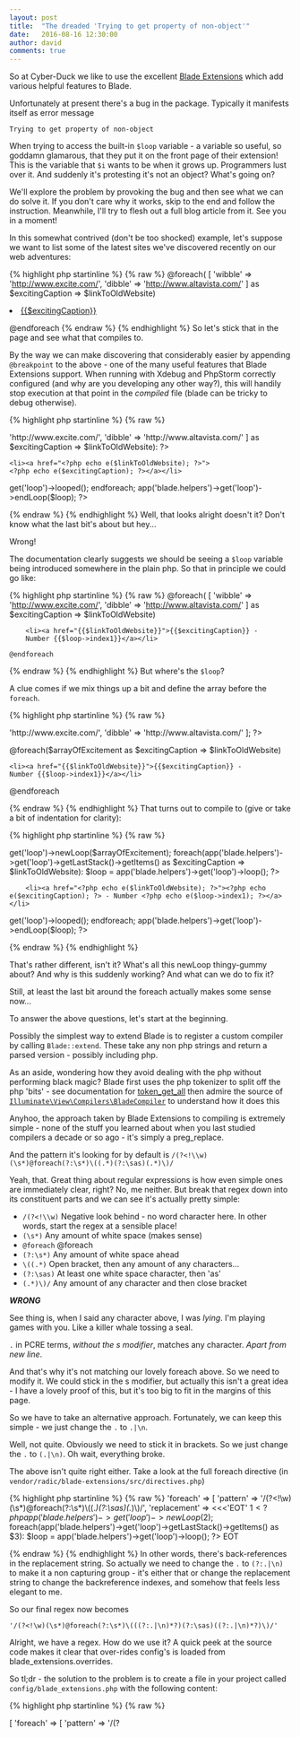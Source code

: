 ```yaml
---
layout: post
title:  "The dreaded 'Trying to get property of non-object'"
date:   2016-08-16 12:30:00
author: david
comments: true
---
```


So at Cyber-Duck we like to use the excellent [Blade Extensions](http://robin.radic.nl/blade-extensions/index.html) which add
 various helpful features to Blade.
 
Unfortunately at present there's a bug in the package. Typically it manifests itself as error message 

```Trying to get property of non-object```

When trying to access the built-in ```$loop``` variable - a variable so useful, so goddamn glamarous, that they put it
 on the front page of their extension! This is the variable that ```$i``` wants to be when it grows up. Programmers
 lust over it. And suddenly it's protesting it's not an object? What's going on?

We'll explore the problem by provoking the bug and then see what we can do solve it. If you don't care why it works, 
skip to the end and follow the instruction. Meanwhile, I'll try to flesh out a full blog article from it. See you in a moment!

In this somewhat contrived (don't be too shocked) example, let's suppose we want to list some of the latest sites
 we've discovered recently on our web adventures:

{% highlight php startinline %} {% raw %}
@foreach(
[
    'wibble' => 'http://www.excite.com/',
    'dibble' => 'http://www.altavista.com/'
]
 as $excitingCaption => $linkToOldWebsite)


<li><a href="{{$linkToOldWebsite}}">{{$excitingCaption}}</a></li>

@endforeach
{% endraw %} {% endhighlight %}
So let's stick that in the page and see what that compiles to. 

By the way we can make discovering that considerably easier by appending ```@breakpoint``` to the
above - one of the many useful features that Blade Extensions support. When running with Xdebug and PhpStorm correctly 
configured (and why are you developing any other way?), this will handily stop execution at that point in the 
_compiled_ file (blade can be tricky to debug otherwise). 

{% highlight php startinline %} {% raw %}
<?php foreach(
[
'wibble' => 'http://www.excite.com/',
'dibble' => 'http://www.altavista.com/'
]
 as $excitingCaption => $linkToOldWebsite): ?>


    <li><a href="<?php echo e($linkToOldWebsite); ?>">
    <?php echo e($excitingCaption); ?></a></li>

<?php
app('blade.helpers')->get('loop')->looped();
endforeach;
app('blade.helpers')->get('loop')->endLoop($loop);
?>

{% endraw %} {% endhighlight %}
Well, that looks alright doesn't it? Don't know what the last bit's about but hey...

Wrong!

The documentation clearly suggests we should be seeing a ```$loop``` variable being introduced somewhere in the plain php. 
So that in principle we could go like:

{% highlight php startinline %} {% raw %}
    @foreach(
    [
        'wibble' => 'http://www.excite.com/',
        'dibble' => 'http://www.altavista.com/'
    ]
    as $excitingCaption => $linkToOldWebsite)


        <li><a href="{{$linkToOldWebsite}}">{{$excitingCaption}} -
        Number {{$loop->index1}}</a></li>

    @endforeach

{% endraw %} {% endhighlight %}
But where's the ```$loop```?

A clue comes if we mix things up a bit and define the array before the ```foreach```. 

{% highlight php startinline %} {% raw %}
<?php

    $arrayOfExcitement = [
        'wibble' => 'http://www.excite.com/',
        'dibble' => 'http://www.altavista.com/'
    ];

?>

@foreach($arrayOfExcitement as $excitingCaption => $linkToOldWebsite)

    <li><a href="{{$linkToOldWebsite}}">{{$excitingCaption}} -
    Number {{$loop->index1}}</a></li>

@endforeach

{% endraw %} {% endhighlight %}
That turns out to compile to (give or take a bit of indentation for clarity):

{% highlight php startinline %} {% raw %}
<?php
    app('blade.helpers')->get('loop')->newLoop($arrayOfExcitement);
    foreach(app('blade.helpers')->get('loop')->getLastStack()->getItems() as  $excitingCaption => $linkToOldWebsite):
        $loop = app('blade.helpers')->get('loop')->loop();
?>

        <li><a href="<?php echo e($linkToOldWebsite); ?>"><?php echo e($excitingCaption); ?> - Number <?php echo e($loop->index1); ?></a></li>

<?php
        app('blade.helpers')->get('loop')->looped();
    endforeach;
    app('blade.helpers')->get('loop')->endLoop($loop);
?>
{% endraw %} {% endhighlight %}

That's rather different, isn't it? What's all this newLoop thingy-gummy about? And why is this suddenly working?
And what can we do to fix it? 

Still, at least the last bit around the foreach actually makes some sense now... 

To answer the above questions, let's start at the beginning.

Possibly the simplest way to extend Blade is to register a custom compiler by calling ```Blade::extend```. These take any non php
strings and return a parsed version - possibly including php.  

As an aside, wondering how they avoid dealing with the php without performing black magic? Blade first uses the php tokenizer to 
split off the php 'bits' - see documentation for [token_get_all](http://php.net/manual/en/function.token-get-all.php) 
then admire the source of [```Illuminate\View\Compilers\BladeCompiler```](https://github.com/laravel/framework/blob/5.1/src/Illuminate/View/Compilers/BladeCompiler.php) to understand how it does this

Anyhoo, the approach taken by Blade Extensions to compiling is extremely simple - none of the stuff you learned about when you last
studied compilers a decade or so ago - it's simply a preg_replace. 

And the pattern it's looking for by default is ```/(?<!\\w)(\s*)@foreach(?:\s*)\((.*)(?:\sas)(.*)\)/```

Yeah, that. Great thing about regular expressions is how even simple ones are immediately clear, right? No, me neither. 
But break that regex down into its constituent parts and we can see it's actually pretty simple:

* ```/(?<!\\w)```
Negative look behind - no word character here. In other words, start the regex at a sensible place!
* ```(\s*)```
Any amount of white space (makes sense)
* ```@foreach```
@foreach
* ```(?:\s*)```
Any amount of white space ahead
* ```\((.*)```
Open bracket, then any amount of any characters...
* ```(?:\sas)```
At least one white space character, then 'as'
* ```(.*)\)/```
Any amount of any character and then close bracket

***WRONG***

See thing is, when I said any character above, I was _lying_. I'm playing games with you. Like a killer whale tossing a seal. 

```.``` in PCRE terms, _without the s modifier_, matches any character. _Apart from new line_. 

And that's why it's not matching our lovely foreach above. So we need to modify it. We could stick in the s modifier, 
but actually this isn't a great idea - I have a lovely proof of this, but it's too big to fit in the margins of this page. 
 
So we have to take an alternative approach. Fortunately, we can keep this simple - we just change the ```.``` to ```.|\n```.

Well, not quite. Obviously we need to stick it in brackets. So we just change the ```.``` to ```(.|\n)```.  Oh wait, everything broke.

The above isn't quite right either. Take a look at the full foreach directive (in ```vendor/radic/blade-extensions/src/directives.php```)

{% highlight php startinline %} {% raw %}
    'foreach'     => [
        'pattern'     => '/(?<!\\w)(\\s*)@foreach(?:\\s*)\\((.*)(?:\\sas)(.*)\\)/',
        'replacement' => <<<'EOT'
            $1<?php
            app('blade.helpers')->get('loop')->newLoop($2);
            foreach(app('blade.helpers')->get('loop')->getLastStack()->getItems() as $3):
                $loop = app('blade.helpers')->get('loop')->loop();
        ?>
EOT

{% endraw %} {% endhighlight %}
In other words, there's back-references in the replacement string. So actually we need to change the ```.``` to ```(?:.|\n)``` 
to make it a non capturing  group - it's either that or change the replacement string to change the backreference indexes, and somehow
that feels less elegant to me.

So our final regex now becomes 

```'/(?<!\w)(\s*)@foreach(?:\s*)\(((?:.|\n)*?)(?:\sas)((?:.|\n)*?)\)/'```

Alright, we have a regex. How do we use it? A quick peek at the source code makes it clear that over-rides config's 
is loaded from blade_extensions.overrides. 

So tl;dr - the solution to the problem is to create a file in your project called ```config/blade_extensions.php``` with the following content:

{% highlight php startinline %} {% raw %}  
<?php

/*
 * Blade extensions has a bug (feature?) with the regex
 * that you can't do a multiline foreach, which is fine
 * except that I *WANNA* do a multiline foreach
 *
 * So here's my regex for it instead.
 */

return [
    'overrides' => [
        'foreach' => [
            'pattern' => '/(?<!\w)(\s*)@foreach(?:\s*)\(((?:.|\n)*?)(?:\sas)((?:.|\n)*?)\)/',
        ]
    ]
];
{% endraw %} {% endhighlight %}
And now you have access to ```$loop```. Use it wisely.